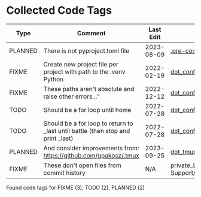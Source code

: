 # Collected Code Tags

| Type    | Comment                                                                          | Last Edit   | Source File                                                                                                                                                                        |
|---------|----------------------------------------------------------------------------------|-------------|------------------------------------------------------------------------------------------------------------------------------------------------------------------------------------|
| PLANNED | There is not pyproject.toml file                                                 | 2023-08-09  | [.pre-commit-config.yaml:91](https://github.com/KyleKing/dotfiles/blame/bf24f45c418b5a8ae349ab8ba8232cb33b74deab/.pre-commit-config.yaml#L90)                                      |
| FIXME   | Create new project file per project with path to the .venv Python                | 2022-02-19  | [dot_config/my_config/private__sublime.sh:5](https://github.com/KyleKing/dotfiles/blame/5d311fd72496f901056c4924d3d0c6ec7115d427/dot_config/my_config/private__sublime.sh#L5)      |
| FIXME   | These paths aren't absolute and raise other errors..."                           | 2022-12-12  | [dot_config/my_config/private_cli_tools.sh:37](https://github.com/KyleKing/dotfiles/blame/c84074aed23f598a42083cf42bab5fe78acf8c15/dot_config/my_config/private_cli_tools.sh#L28)  |
| TODO    | Should be a for loop until home                                                  | 2022-07-28  | [dot_config/my_config/private_cli_tools.sh:100](https://github.com/KyleKing/dotfiles/blame/b8605e0e56543fe52ff2224ed0f670ef4bfe90ea/dot_config/my_config/private_cli_tools.sh#L57) |
| TODO    | Should be a for loop to return to _last until battle (then stop and print _last) | 2022-07-28  | [dot_config/my_config/private_cli_tools.sh:104](https://github.com/KyleKing/dotfiles/blame/b8605e0e56543fe52ff2224ed0f670ef4bfe90ea/dot_config/my_config/private_cli_tools.sh#L61) |
| PLANNED | And consider improvements from: https://github.com/gpakosz/.tmux                 | 2023-09-25  | [dot_tmux.conf:98](https://github.com/KyleKing/dotfiles/blame/de83c6421d5cdfeb5f15b107ef5369d02074ac82/dot_tmux.conf#L98)                                                          |
| FIXME   | These don't open files from commit history                                       | N/A         | private_Library/private_Application Support/lazygit/config.yml:29                                                                                                                  |

Found code tags for FIXME (3), TODO (2), PLANNED (2)

<!-- calcipy_skip_tags -->
